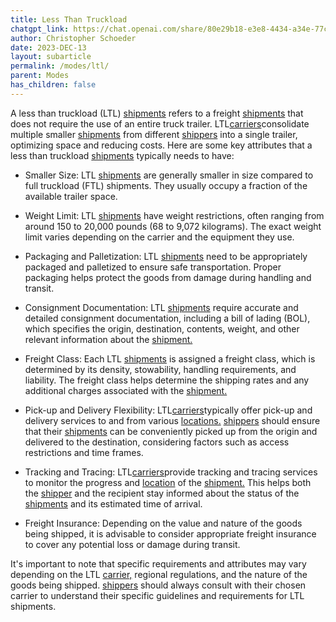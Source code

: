 ```yaml
---
title: Less Than Truckload
chatgpt_link: https://chat.openai.com/share/80e29b18-e3e8-4434-a34e-77ce56c789b4
author: Christopher Schoeder
date: 2023-DEC-13
layout: subarticle
permalink: /modes/ltl/
parent: Modes
has_children: false
---
```


A less than truckload (LTL) <a href="/glossery/shipments">shipments</a> refers to a freight <a href="/glossery/shipments">shipments</a> that does not require the use of an entire truck trailer. LTL<a href="/carriers/">carriers</a>consolidate multiple smaller <a href="/glossery/shipments">shipments</a> from different <a href="/parties/shipper">shippers</a> into a single trailer, optimizing space and reducing costs. Here are some key attributes that a less than truckload <a href="/glossery/shipments">shipments</a> typically needs to have:

- Smaller Size: LTL <a href="/glossery/shipments">shipments</a> are generally smaller in size compared to full truckload (FTL) shipments. They usually occupy a fraction of the available trailer space.

- Weight Limit: LTL <a href="/glossery/shipments">shipments</a> have weight restrictions, often ranging from around 150 to 20,000 pounds (68 to 9,072 kilograms). The exact weight limit varies depending on the carrier and the equipment they use.

- Packaging and Palletization: LTL <a href="/glossery/shipments">shipments</a> need to be appropriately packaged and palletized to ensure safe transportation. Proper packaging helps protect the goods from damage during handling and transit.

- Consignment Documentation: LTL <a href="/glossery/shipments">shipments</a> require accurate and detailed consignment documentation, including a bill of lading (BOL), which specifies the origin, destination, contents, weight, and other relevant information about the <a href="/glossery/shipments">shipment.</a>

- Freight Class: Each LTL <a href="/glossery/shipments">shipments</a> is assigned a freight class, which is determined by its density, stowability, handling requirements, and liability. The freight class helps determine the shipping rates and any additional charges associated with the <a href="/glossery/shipments">shipment.</a>

- Pick-up and Delivery Flexibility: LTL<a href="/carriers/">carriers</a>typically offer pick-up and delivery services to and from various <a href="/locations/">locations.</a>  <a href="/parties/shipper">shippers</a> should ensure that their <a href="/glossery/shipments">shipments</a> can be conveniently picked up from the origin and delivered to the destination, considering factors such as access restrictions and time frames.

- Tracking and Tracing: LTL<a href="/carriers/">carriers</a>provide tracking and tracing services to monitor the progress and <a href="/locations/">location</a> of the <a href="/glossery/shipments">shipment.</a> This helps both the <a href="/parties/shipper">shipper</a> and the recipient stay informed about the status of the <a href="/glossery/shipments">shipments</a> and its estimated time of arrival.

- Freight Insurance: Depending on the value and nature of the goods being shipped, it is advisable to consider appropriate freight insurance to cover any potential loss or damage during transit.

It's important to note that specific requirements and attributes may vary depending on the LTL <a href="/carriers/">carrier,</a> regional regulations, and the nature of the goods being shipped. <a href="/parties/shipper">shippers</a> should always consult with their chosen carrier to understand their specific guidelines and requirements for LTL shipments.
